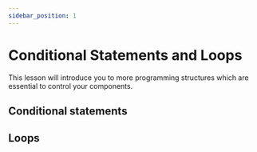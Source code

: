 ```yaml
---
sidebar_position: 1
---
```


# Conditional Statements and Loops

This lesson will introduce you to more programming structures which are essential to control your components. 

## Conditional statements

## Loops